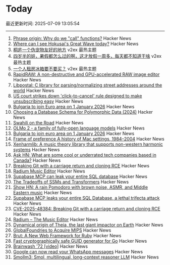 # Today

最近更新时间: 2025-07-09 13:05:54

--- 
1. [Phrase origin: Why do we "call" functions?](https://quuxplusone.github.io/blog/2025/04/04/etymology-of-call/) Hacker News
2. [Where can I see Hokusai's Great Wave today?](https://greatwavetoday.com/) Hacker News
3. [桐庐一个伪宠物友好的地方](https://www.v2ex.com/t/1143901) v2ex 最热主题
4. [四岁半的娃，暑假都怎么过的啊，这才放假一周多，每天都不知道干啥](https://www.v2ex.com/t/1143893) v2ex 最热主题
5. [一个人租房冰箱要不要买？](https://www.v2ex.com/t/1143890) v2ex 最热主题
6. [RapidRAW: A non-destructive and GPU-accelerated RAW image editor](https://github.com/CyberTimon/RapidRAW) Hacker News
7. [Libpostal: C library for parsing/normalizing street addresses around the world](https://github.com/openvenues/libpostal) Hacker News
8. [US court strikes down 'click-to-cancel' rule designed to make unsubscribing easy](https://www.theguardian.com/us-news/2025/jul/08/court-click-to-cancel-ruling) Hacker News
9. [Bulgaria to join Euro area on 1 January 2026](https://www.ecb.europa.eu//press/pr/date/2025/html/ecb.pr250708~b9676a9fa8.en.html) Hacker News
10. [Choosing a Database Schema for Polymorphic Data (2024)](https://www.dolthub.com/blog/2024-06-25-polymorphic-associations/) Hacker News
11. [Swahili on the Road](https://www.historytoday.com/archive/behind-times/swahili-road) Hacker News
12. [OLMo 2 - a family of fully-open language models](https://allenai.org/olmo) Hacker News
13. [Bulgaria to join euro area on 1 January 2026](https://www.ecb.europa.eu//press/pr/date/2025/html/ecb.pr250708~b9676a9fa8.en.html) Hacker News
14. [Frame of preference A history of Mac settings, 1984–2004](https://aresluna.org/frame-of-preference/) Hacker News
15. [Xenharmlib: A music theory library that supports non-western harmonic systems](https://xenharmlib.readthedocs.io/en/latest/) Hacker News
16. [Ask HN: What are some cool or underrated tech companies based in Canada?](https://news.ycombinator.com/item?id=44503952) Hacker News
17. [Breaking Git with a carriage return and cloning RCE](https://dgl.cx/2025/07/git-clone-submodule-cve-2025-48384) Hacker News
18. [Radium Music Editor](http://users.notam02.no/~kjetism/radium/) Hacker News
19. [Supabase MCP can leak your entire SQL database](https://www.generalanalysis.com/blog/supabase-mcp-blog) Hacker News
20. [The Tradeoffs of SSMs and Transformers](https://goombalab.github.io/blog/2025/tradeoffs/) Hacker News
21. [Show HN: A rain Pomodoro with brown noise, ASMR, and Middle Eastern music](https://forgetoolz.com/rain-pomodoro) Hacker News
22. [Supabase MCP leaks your entire SQL Database, a lethal trifecta attack](https://simonwillison.net/2025/Jul/6/supabase-mcp-lethal-trifecta/) Hacker News
23. [CVE-2025-48384: Breaking Git with a carriage return and cloning RCE](https://dgl.cx/2025/07/git-clone-submodule-cve-2025-48384) Hacker News
24. [Radium – The Music Editor](http://users.notam02.no/~kjetism/radium/) Hacker News
25. [Dynamical origin of Theia, the last giant impactor on Earth](https://arxiv.org/abs/2507.01826) Hacker News
26. [GlobalFoundries to Acquire MIPS](https://mips.com/press-releases/gf-mips/) Hacker News
27. [Brut: A New Web Framework for Ruby](https://naildrivin5.com/blog/2025/07/08/brut-a-new-web-framework-for-ruby.html) Hacker News
28. [Fast cryptographically safe GUID generator for Go](https://github.com/sdrapkin/guid) Hacker News
29. [Brainwash '72 [video]](https://archive.org/details/Brainwash72) Hacker News
30. [Google can now read your WhatsApp messages](https://www.neowin.net/guides/google-can-now-read-your-whatsapp-messages-heres-how-to-stop-it/) Hacker News
31. [Smollm3: Smol, multilingual, long-context reasoner LLM](https://huggingface.co/blog/smollm3) Hacker News
